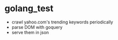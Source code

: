 golang_test
===========

- crawl yahoo.com's trending keywords periodically
- parse DOM with goquery
- serve them in json
